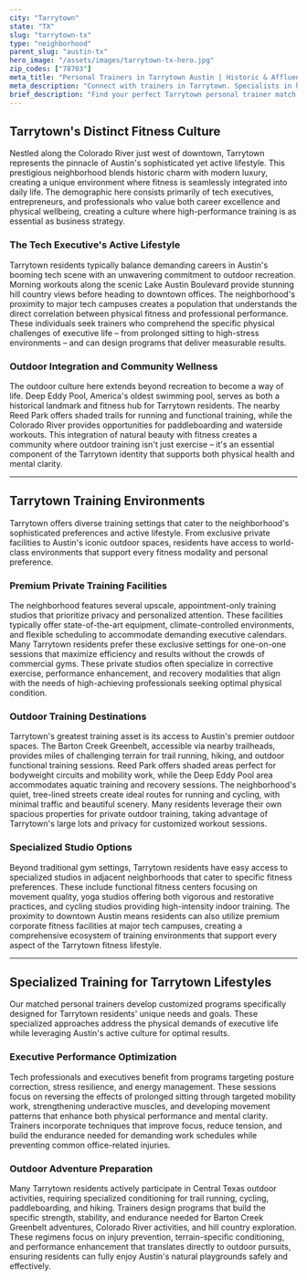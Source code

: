 ```yaml
---
city: "Tarrytown"
state: "TX"
slug: "tarrytown-tx"
type: "neighborhood"
parent_slug: "austin-tx"
hero_image: "/assets/images/tarrytown-tx-hero.jpg"
zip_codes: ["78703"]
meta_title: "Personal Trainers in Tarrytown Austin | Historic & Affluent Residential Fitness"
meta_description: "Connect with trainers in Tarrytown. Specialists in historic home amenities, private training studios, and discreet residential wellness."
brief_description: "Find your perfect Tarrytown personal trainer match today. Our elite service connects you with certified fitness professionals who understand the unique demands of Austin's tech executive lifestyle and Tarrytown's active community. Whether you need postural correction from long hours at your desk, high-intensity training at Deep Eddy Pool, or customized workouts for the Barton Creek Greenbelt, we match you with trainers who specialize in your specific goals. Stop wasting time with generic fitness solutions and get a personalized trainer who fits your Tarrytown lifestyle and schedule. Book your free consultation now to transform your health and performance."
---
```

## Tarrytown's Distinct Fitness Culture

Nestled along the Colorado River just west of downtown, Tarrytown represents the pinnacle of Austin's sophisticated yet active lifestyle. This prestigious neighborhood blends historic charm with modern luxury, creating a unique environment where fitness is seamlessly integrated into daily life. The demographic here consists primarily of tech executives, entrepreneurs, and professionals who value both career excellence and physical wellbeing, creating a culture where high-performance training is as essential as business strategy.

### The Tech Executive's Active Lifestyle

Tarrytown residents typically balance demanding careers in Austin's booming tech scene with an unwavering commitment to outdoor recreation. Morning workouts along the scenic Lake Austin Boulevard provide stunning hill country views before heading to downtown offices. The neighborhood's proximity to major tech campuses creates a population that understands the direct correlation between physical fitness and professional performance. These individuals seek trainers who comprehend the specific physical challenges of executive life – from prolonged sitting to high-stress environments – and can design programs that deliver measurable results.

### Outdoor Integration and Community Wellness

The outdoor culture here extends beyond recreation to become a way of life. Deep Eddy Pool, America's oldest swimming pool, serves as both a historical landmark and fitness hub for Tarrytown residents. The nearby Reed Park offers shaded trails for running and functional training, while the Colorado River provides opportunities for paddleboarding and waterside workouts. This integration of natural beauty with fitness creates a community where outdoor training isn't just exercise – it's an essential component of the Tarrytown identity that supports both physical health and mental clarity.

---

## Tarrytown Training Environments

Tarrytown offers diverse training settings that cater to the neighborhood's sophisticated preferences and active lifestyle. From exclusive private facilities to Austin's iconic outdoor spaces, residents have access to world-class environments that support every fitness modality and personal preference.

### Premium Private Training Facilities

The neighborhood features several upscale, appointment-only training studios that prioritize privacy and personalized attention. These facilities typically offer state-of-the-art equipment, climate-controlled environments, and flexible scheduling to accommodate demanding executive calendars. Many Tarrytown residents prefer these exclusive settings for one-on-one sessions that maximize efficiency and results without the crowds of commercial gyms. These private studios often specialize in corrective exercise, performance enhancement, and recovery modalities that align with the needs of high-achieving professionals seeking optimal physical condition.

### Outdoor Training Destinations

Tarrytown's greatest training asset is its access to Austin's premier outdoor spaces. The Barton Creek Greenbelt, accessible via nearby trailheads, provides miles of challenging terrain for trail running, hiking, and outdoor functional training sessions. Reed Park offers shaded areas perfect for bodyweight circuits and mobility work, while the Deep Eddy Pool area accommodates aquatic training and recovery sessions. The neighborhood's quiet, tree-lined streets create ideal routes for running and cycling, with minimal traffic and beautiful scenery. Many residents leverage their own spacious properties for private outdoor training, taking advantage of Tarrytown's large lots and privacy for customized workout sessions.

### Specialized Studio Options

Beyond traditional gym settings, Tarrytown residents have easy access to specialized studios in adjacent neighborhoods that cater to specific fitness preferences. These include functional fitness centers focusing on movement quality, yoga studios offering both vigorous and restorative practices, and cycling studios providing high-intensity indoor training. The proximity to downtown Austin means residents can also utilize premium corporate fitness facilities at major tech campuses, creating a comprehensive ecosystem of training environments that support every aspect of the Tarrytown fitness lifestyle.

---

## Specialized Training for Tarrytown Lifestyles

Our matched personal trainers develop customized programs specifically designed for Tarrytown residents' unique needs and goals. These specialized approaches address the physical demands of executive life while leveraging Austin's active culture for optimal results.

### Executive Performance Optimization

Tech professionals and executives benefit from programs targeting posture correction, stress resilience, and energy management. These sessions focus on reversing the effects of prolonged sitting through targeted mobility work, strengthening underactive muscles, and developing movement patterns that enhance both physical performance and mental clarity. Trainers incorporate techniques that improve focus, reduce tension, and build the endurance needed for demanding work schedules while preventing common office-related injuries.

### Outdoor Adventure Preparation

Many Tarrytown residents actively participate in Central Texas outdoor activities, requiring specialized conditioning for trail running, cycling, paddleboarding, and hiking. Trainers design programs that build the specific strength, stability, and endurance needed for Barton Creek Greenbelt adventures, Colorado River activities, and hill country exploration. These regimens focus on injury prevention, terrain-specific conditioning, and performance enhancement that translates directly to outdoor pursuits, ensuring residents can fully enjoy Austin's natural playgrounds safely and effectively.